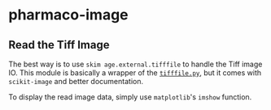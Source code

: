 # pharmaco-image

## Read the Tiff Image

The best way is to use `skim age.external.tifffile` to handle the Tiff image IO. This module is basically a wrapper of the [`tifffile.py`](https://pypi.org/project/tifffile/), but it comes with `scikit-image` and better documentation.

To display the read image data, simply use `matplotlib`'s `imshow` function.